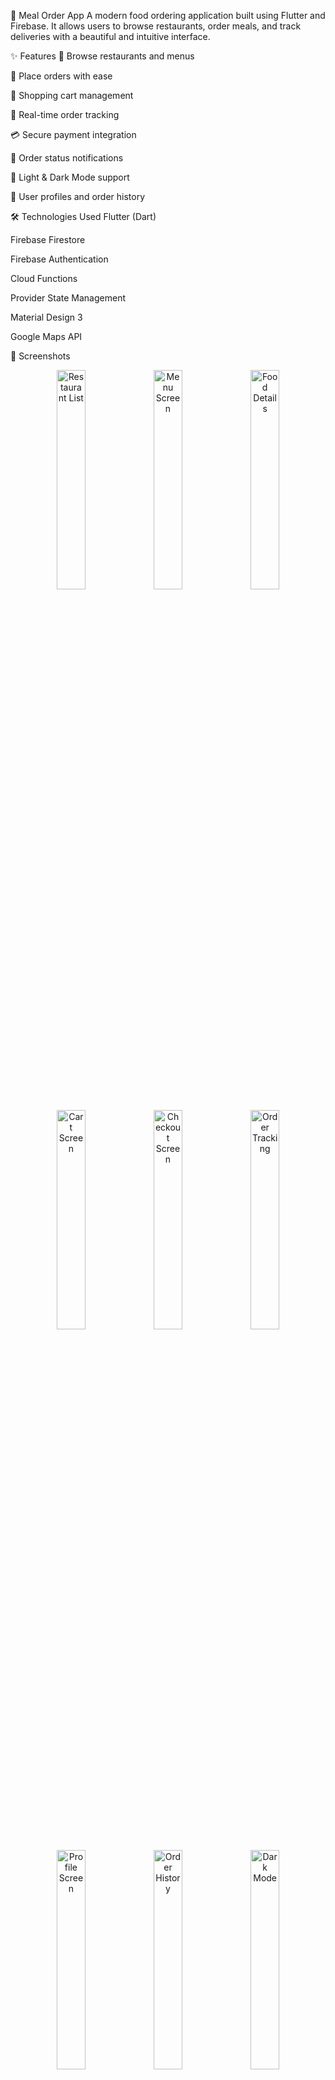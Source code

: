 🍔 Meal Order App
A modern food ordering application built using Flutter and Firebase.
It allows users to browse restaurants, order meals, and track deliveries with a beautiful and intuitive interface.

✨ Features
🍕 Browse restaurants and menus

📱 Place orders with ease

🛒 Shopping cart management

📍 Real-time order tracking

💳 Secure payment integration

🔔 Order status notifications

🌙 Light & Dark Mode support

👤 User profiles and order history

🛠️ Technologies Used
Flutter (Dart)

Firebase Firestore

Firebase Authentication

Cloud Functions

Provider State Management

Material Design 3

Google Maps API

📸 Screenshots
<p align="center"> <img src="images/5.jpeg" width="30%" alt="Restaurant List" /> <img src="assets/images/6.jpeg" width="30%" alt="Menu Screen" /> <img src="D:\Projects_App\Flutter-App\e_commerce\images\7.jpeg" width="30%" alt="Food Details" /> </p><p align="center"> <img src="assets/images/8.jpeg" width="30%" alt="Cart Screen" /> <img src="assets/images/9.jpeg" width="30%" alt="Checkout Screen" /> <img src="assets/images/90.jpeg" width="30%" alt="Order Tracking" /> </p><p align="center"> <img src="assets/images/91.jpeg" width="30%" alt="Profile Screen" /> <img src="assets/images/92.jpeg" width="30%" alt="Order History" /> <img src="assets/images/93.jpeg" width="30%" alt="Dark Mode" /> </p>
🚀 How to Run the Project
Clone the repository:

bash
git clone https://github.com/Abdurahman4/meal-order-app.git
Navigate to the project directory:

bash
cd meal-order-app
Install dependencies:

bash
flutter pub get
Run the app:

bash
flutter run


